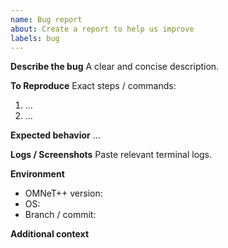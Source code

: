 ```yaml
---
name: Bug report
about: Create a report to help us improve
labels: bug
---
```


**Describe the bug**
A clear and concise description.

**To Reproduce**
Exact steps / commands:
1. …
2. …

**Expected behavior**
…

**Logs / Screenshots**
Paste relevant terminal logs.

**Environment**
- OMNeT++ version:
- OS:
- Branch / commit:

**Additional context**

